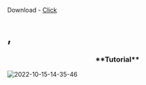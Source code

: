 Download - [Click](https://github.com/Spongly/Remove-Quick-Access/releases/download/1/remove.reg)


<h1>,</h1>


 <h3 align="center">**Tutorial**</h3>

![2022-10-15-14-35-46](https://user-images.githubusercontent.com/98797514/195978145-7515a382-d5ef-402a-b284-915c44b6d7c1.gif)
